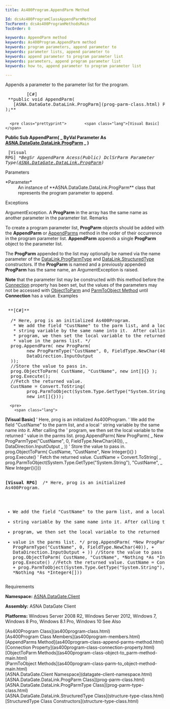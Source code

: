 ```yaml
---
title: As400Program.AppendParm Method

Id: dcsAs400ProgramClassAppendParmMethod
TocParent: dcsAs400ProgramMethodsMain
TocOrder: 0

keywords: AppendParm method
keywords: As400Program.AppendParm method
keywords: program parameters, append parameter to
keywords: parameter lists, append parameter to
keywords: append parameter to program parameter list
keywords: parameters, append program parameter list
keywords: how to, append parameter to program parameter list

---
```


Appends a parameter to the parameter list for the program.
<pre class="prettyprint">        <span class="lang">[C#]</span>
 **public void AppendParm(
   [ASNA.DataGate.DataLink.ProgParm](prog-parm-class.html) Parameter
);** 
      </pre>
      <pre class="prettyprint">        <span class="lang">[Visual Basic] </span>
 **Public Sub AppendParm( _
   ByVal Parameter As [ASNA.DataGate.DataLink.ProgParm](prog-parm-class.html) _
)** 
      </pre>
      <pre class="prettyprint">
        <span class="lang">[Visual RPG]</span>
 **BegSr AppendParm Acess(*Public)
   DclSrParm Parameter Type([ASNA.DataGate.DataLink.ProgParm](prog-parm-class.html))** 
      </pre>

Parameters

<dl>
        <dt>
          <span> *Parameter* 
          </span>
        </dt>
        <dd>
          <span />
          <span> An instance of **ASNA.DataGate.DataLink.ProgParm**  class that represents the program parameter to append. </span>  </dd>
</dl>

Exceptions

ArgumentException. A **ProgParm** in the array has the same name as another parameter in the parameter list.<span />
Remarks

To create a program parameter list, <span> **ProgParm** </span> objects should be added with the <span> **AppendParm** </span> or [AppendParms](as400program-class-append-parms-method.html) method in the order of their occurrence in the program parameter list. <span> **AppendParm** </span> appends a single <span> **ProgParm** </span> object to the parameter list.

The **ProgParm** appended to the list may optionally be named via the <span>name</span> parameter of the [DataLink.ProgParmType](prog-parm-type-class-prog-parm-type-constructor.html) and [DataLink.StructuredType](structure-type-class.html) constructors. If the <span> **ProgParm** </span> is named and a previously appended **ProgParm** has the same name, an ArgumentException is raised. 

**Note** that the parameter list may be constructed with this method before the [ Connection](as400program-class-connection-property.html) property has been set, but the values of the parameters may not be accessed with [ObjectToParm](as400program-class-object-to_parm-method-main.html) and [ParmToObject Method](as400program-class-parm-to_object-method-main.html) until <span> **Connection** </span> has a value.
Examples

<pre>
        <span class="lang">
 **[C#]** 
        </span>
  /* Here, prog is an initialized As400Program.
   * We add the field "CustName" to the parm list, and a local
   * string variable by the same name into it.  After calling the
   * program, we then set the local variable to the returned
   * value in the parms list. */
  prog.AppendParm( new ProgParm(
        new ProgParmType("CustName", 0, FieldType.NewChar(40)),
        DataDirection.InputOutput
  ));
  //Store the value to pass in.
  prog.ObjectToParm( CustName, "CustName", new int[]{} );
  prog.Execute();
  //Fetch the returned value.
  CustName = Convert.ToString(
        prog.ParmToObject(System.Type.GetType("System.String"), "CustName", 
        new int[]{}));  </pre>
      <pre>
        <span class="lang">
 **[Visual Basic]** 
        </span>
  ' Here, prog is an initialized As400Program.
  ' We add the field "CustName" to the parm list, and a local
  ' string variable by the same name into it.  After calling the
  ' program, we then set the local variable to the returned
  ' value in the parms list.
  prog.AppendParm( New ProgParm( _
        New ProgParmType("CustName", 0, FieldType.NewChar(40)), _
        DataDirection.InputOutput _
  ))
  ' Store the value to pass in.
  prog.ObjectToParm( CustName, "CustName", New Integer(){} )
  prog.Execute()
  ' Fetch the returned value.
  CustName = Convert.ToString( _
        prog.ParmToObject(System.Type.GetType("System.String"), "CustName", _
        New Integer(){}))</pre>
      <pre class="prettyprint">
        <span class="lang">
 **[Visual RPG]** 
        </span>
  /* Here, prog is an initialized As400Program.
   * We add the field "CustName" to the parm list, and a local
   * string variable by the same name into it.  After calling the
   * program, we then set the local variable to the returned
   * value in the parms list. */
  prog.AppendParm( *New ProgParm( +
        *New ProgParmType("CustName", 0, FieldType.NewChar(40)), +
        DataDirection.InputOutput + 
  ))
  //Store the value to pass in.
  prog.ObjectToParm( CustName, "CustName", *Nothing *As *Integer4[] )
  prog.Execute()
  //Fetch the returned value.
  CustName = Convert.ToString( +
        prog.ParmToObject(System.Type.GetType("System.String"), "CustName", +
        *Nothing *As *Integer4[]))</pre>

Requirements

**Namespace:** [ASNA.DataGate.Client](datagate-client-namespace.html) 

**Assembly:** ASNA DataGate Client

**Platforms:** Windows Server 2008 R2, Windows Server 2012, Windows 7, Windows 8 Pro, Windows 8.1 Pro, Windows 10
See Also

<dl />
      [As400Program Class](as400program-class.html)
      <br />
      [As400Program Class Members](as400program-members.html)
      <br />
      [AppendParms Method](as400program-class-append-parms-method.html)
      <br />
      [Connection Property](as400program-class-connection-property.html)
      <br />
      [ObjectToParm Methods](as400program-class-object-to_parm-method-main.html)
      <br />
      [ParmToObject Methods](as400program-class-parm-to_object-method-main.html)
      <br />
      [ASNA.DataGate.Client Namespace](datagate-client-namespace.html)
      <br />
      [ASNA.DataGate.DataLink.ProgParm Class](prog-parm-class.html)
      <br />
      [ASNA.DataGate.DataLink.ProgParmType Class](prog-parm-type-class.html)
      <br />
      [ASNA.DataGate.DataLink.StructuredType Class](structure-type-class.html)
      <br />
      [StructuredType Class 
					Constructors](structure-type-class.html)
      <p />

